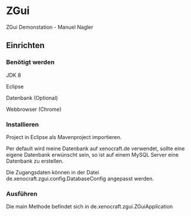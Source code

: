 # ZGui

ZGui Demonstation - Manuel Nagler

## Einrichten

### Benötigt werden

JDK 8

Eclipse

Datenbank (Optional)

Webbrowser (Chrome)

### Installieren

Project in Eclipse als Mavenproject importieren.

Per default wird meine Datenbank auf xenocraft.de verwendet, sollte eine eigene Datenbank erwünscht sein, so ist auf einem MySQL Server eine Datenbank zu erstellen.

Die Zugangsdaten können in der Datei de.xenocraft.zgui.config.DatabaseConfig angepasst werden.

### Ausführen

Die main Methode befindet sich in de.xenocraft.zgui.ZGuiApplication

